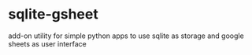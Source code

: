 # sqlite-gsheet
add-on utility for simple python apps to use sqlite as storage and google sheets as user interface
